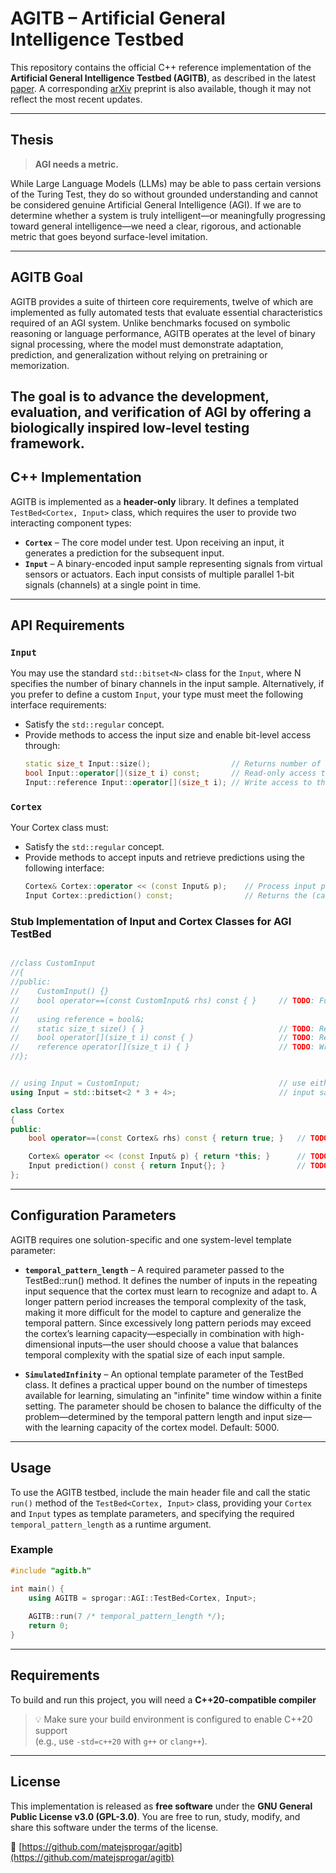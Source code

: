 # AGITB – Artificial General Intelligence Testbed

This repository contains the official C++ reference implementation of the **Artificial General Intelligence Testbed (AGITB)**, as described in the latest [paper](doc/AGITB.pdf). A corresponding [arXiv](https://arxiv.org/abs/2504.04430) preprint is also available, though it may not reflect the most recent updates.

---

## Thesis

> **AGI needs a metric.**
<p>While Large Language Models (LLMs) may be able to pass certain versions of the Turing Test, they do so without grounded understanding and cannot be considered genuine Artificial General Intelligence (AGI). If we are to determine whether a system is truly intelligent—or meaningfully progressing toward general intelligence—we need a clear, rigorous, and actionable metric that goes beyond surface-level imitation.</p>

---

## AGITB Goal

AGITB provides a suite of thirteen core requirements, twelve of which are implemented as fully automated tests that evaluate essential characteristics required of an AGI system. Unlike benchmarks focused on symbolic reasoning or language performance, AGITB operates at the level of binary signal processing, where the model must demonstrate adaptation, prediction, and generalization without relying on pretraining or memorization.

The goal is to advance the **development**, **evaluation**, and **verification** of AGI by offering a biologically inspired low-level testing framework.
---

## C++ Implementation

AGITB is implemented as a **header-only** library. It defines a templated `TestBed<Cortex, Input>` class, which requires the user to provide two interacting component types:

- **`Cortex`** – The core model under test. Upon receiving an input, it generates a prediction for the subsequent input.
- **`Input`** – A binary-encoded input sample representing signals from virtual sensors or actuators. Each input consists of multiple parallel 1-bit signals (channels) at a single point in time.

---

## API Requirements

### `Input`
You may use the standard `std::bitset<N>` class for the `Input`, where N specifies the number of binary channels in the input sample. Alternatively, if you prefer to define a custom `Input`, your type must meet the following interface requirements:
- Satisfy the `std::regular` concept.
- Provide methods to access the input size and enable bit-level access through:
  ```cpp
  static size_t Input::size();                  // Returns number of input bits
  bool Input::operator[](size_t i) const;       // Read-only access to the i-th bit
  Input::reference Input::operator[](size_t i); // Write access to the i-th bit
  ```

### `Cortex`
Your Cortex class must:
- Satisfy the `std::regular` concept.
- Provide methods to accept inputs and retrieve predictions using the following interface:
  ```cpp
  Cortex& Cortex::operator << (const Input& p);    // Process input p
  Input Cortex::prediction() const;                // Returns the (cached) prediction for the next input
  ```

### Stub Implementation of Input and Cortex Classes for AGI TestBed

```cpp

//class CustomInput
//{
//public:
//    CustomInput() {}
//    bool operator==(const CustomInput& rhs) const { }     // TODO: Full member-wise comparison
//
//    using reference = bool&;
//    static size_t size() { }                              // TODO: Returns number of input bits
//    bool operator[](size_t i) const { }                   // TODO: Read-only access to the i-th bit
//    reference operator[](size_t i) { }                    // TODO: Write access to the i-th bit    
//};


// using Input = CustomInput;                               // use either CustomInput or std::bitset<N>
using Input = std::bitset<2 * 3 + 4>;                       // input sample size in bits 

class Cortex
{
public:
    bool operator==(const Cortex& rhs) const { return true; }   // TODO: Full member-wise comparison

    Cortex& operator << (const Input& p) { return *this; }      // TODO: Process input p
    Input prediction() const { return Input{}; }                // TODO: Returns the (cached) prediction for the next input
};

```
---

## Configuration Parameters

AGITB requires one solution-specific and one system-level template parameter:

- **`temporal_pattern_length`** – A required parameter passed to the TestBed::run() method. It defines the number of inputs in the repeating input sequence that the cortex must learn to recognize and adapt to. A longer pattern period increases the temporal complexity of the task, making it more difficult for the model to capture and generalize the temporal pattern. Since excessively long pattern periods may exceed the cortex’s learning capacity—especially in combination with high-dimensional inputs—the user should choose a value that balances temporal complexity with the spatial size of each input sample.

- **`SimulatedInfinity`** – An optional template parameter of the TestBed class. It defines a practical upper bound on the number of timesteps available for learning, simulating an "infinite" time window within a finite setting. The parameter should be chosen to balance the difficulty of the problem—determined by the temporal pattern length and input size—with the learning capacity of the cortex model. Default: 5000.

---

## Usage

To use the AGITB testbed, include the main header file and call the static `run()` method of the `TestBed<Cortex, Input>` class, providing your `Cortex` and `Input` types as template parameters, and specifying the required `temporal_pattern_length` as a runtime argument.

### Example

```cpp
#include "agitb.h"

int main() {
    using AGITB = sprogar::AGI::TestBed<Cortex, Input>;
    
    AGITB::run(7 /* temporal_pattern_length */);
    return 0;
}
```
---

## Requirements

To build and run this project, you will need a **C++20-compatible compiler** 

> 💡 Make sure your build environment is configured to enable C++20 support  
> (e.g., use `-std=c++20` with `g++` or `clang++`).

---

## License

This implementation is released as **free software** under the **GNU General Public License v3.0 (GPL-3.0)**. You are free to run, study, modify, and share this software under the terms of the license.

🔗 [https://github.com/matejsprogar/agitb](https://github.com/matejsprogar/agitb)
